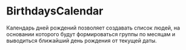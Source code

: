 # BirthdaysCalendar
Календарь дней рождений позволяет создавать список людей, на основании которого будут формироваться группы по месяцам
и выводиться ближайший день рождения от текущей даты.
